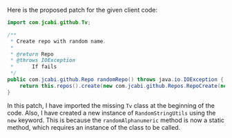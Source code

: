 Here is the proposed patch for the given client code:

```java
import com.jcabi.github.Tv;

/**
 * Create repo with random name.
 *
 * @return Repo
 * @throws IOException
 * 		If fails
 */
public com.jcabi.github.Repo randomRepo() throws java.io.IOException {
    return this.repos().create(new com.jcabi.github.Repos.RepoCreate(new org.apache.commons.lang3.RandomStringUtils().randomAlphanumeric(Tv.TWENTY), true));
}
```

In this patch, I have imported the missing `Tv` class at the beginning of the code. Also, I have created a new instance of `RandomStringUtils` using the `new` keyword. This is because the `randomAlphanumeric` method is now a static method, which requires an instance of the class to be called.
